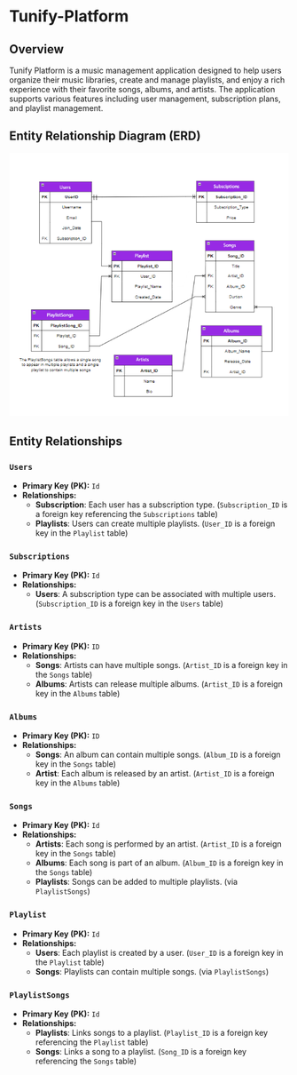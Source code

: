 # Tunify-Platform

## Overview

Tunify Platform is a music management application designed to help users organize their music libraries, create and manage playlists, and enjoy a rich experience with their favorite songs, albums, and artists. The application supports various features including user management, subscription plans, and playlist management.

## Entity Relationship Diagram (ERD)

![Tunify ERD Diagram](https://github.com/ReemLSHHSM/Tunify-Platform/blob/master/Tunify-Platform/Images/Tunify.png?raw=true)


## Entity Relationships

### `Users`
- **Primary Key (PK):** `Id`
- **Relationships:**
  - **Subscription**: Each user has a subscription type. (`Subscription_ID` is a foreign key referencing the `Subscriptions` table)
  - **Playlists**: Users can create multiple playlists. (`User_ID` is a foreign key in the `Playlist` table)

### `Subscriptions`
- **Primary Key (PK):** `Id`
- **Relationships:**
  - **Users**: A subscription type can be associated with multiple users. (`Subscription_ID` is a foreign key in the `Users` table)

### `Artists`
- **Primary Key (PK):** `ID`
- **Relationships:**
  - **Songs**: Artists can have multiple songs. (`Artist_ID` is a foreign key in the `Songs` table)
  - **Albums**: Artists can release multiple albums. (`Artist_ID` is a foreign key in the `Albums` table)

### `Albums`
- **Primary Key (PK):** `ID`
- **Relationships:**
  - **Songs**: An album can contain multiple songs. (`Album_ID` is a foreign key in the `Songs` table)
  - **Artist**: Each album is released by an artist. (`Artist_ID` is a foreign key in the `Albums` table)

### `Songs`
- **Primary Key (PK):** `Id`
- **Relationships:**
  - **Artists**: Each song is performed by an artist. (`Artist_ID` is a foreign key in the `Songs` table)
  - **Albums**: Each song is part of an album. (`Album_ID` is a foreign key in the `Songs` table)
  - **Playlists**: Songs can be added to multiple playlists. (via `PlaylistSongs`)

### `Playlist`
- **Primary Key (PK):** `Id`
- **Relationships:**
  - **Users**: Each playlist is created by a user. (`User_ID` is a foreign key in the `Playlist` table)
  - **Songs**: Playlists can contain multiple songs. (via `PlaylistSongs`)

### `PlaylistSongs`
- **Primary Key (PK):** `Id`
- **Relationships:**
  - **Playlists**: Links songs to a playlist. (`Playlist_ID` is a foreign key referencing the `Playlist` table)
  - **Songs**: Links a song to a playlist. (`Song_ID` is a foreign key referencing the `Songs` table)
  

